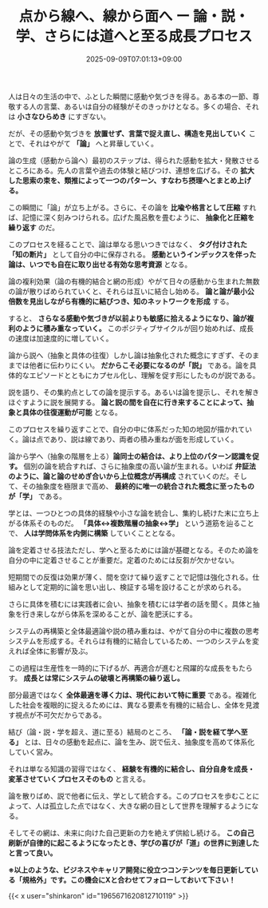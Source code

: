 ﻿---
title: "点から線へ、線から面へ ー 論・説・学、さらには道へと至る成長プロセス"
date: 2025-09-09T07:01:13+09:00
draft: false
---

人は日々の生活の中で、ふとした瞬間に感動や気づきを得る。ある本の一節、尊敬する人の言葉、あるいは自分の経験がそのきっかけとなる。多くの場合、それは **小さなひらめき** にすぎない。

だが、その感動や気づきを **放置せず、言葉で捉え直し、構造を見出していく** ことで、それはやがて **「論」** へと昇華していく。


論の生成（感動から論へ）最初のステップは、得られた感動を拡大・発散させるところにある。先人の言葉や過去の体験と結びつけ、連想を広げる。その **拡大した思索の束を、類推によって一つのパターン、すなわち摂理へとまとめ上げる。**

この瞬間に「論」が立ち上がる。さらに、その論を **比喩や格言として圧縮** すれば、記憶に深く刻みつけられる。広げた風呂敷を畳むように、 **抽象化と圧縮を繰り返す** のだ。

このプロセスを経ることで、論は単なる思いつきではなく、 **タグ付けされた「知の断片」** として自分の中に保存される。 **感動というインデックスを伴った論は、いつでも自在に取り出せる有効な思考資源** となる。

論の複利効果（論の有機的結合と網の形成）やがて日々の感動から生まれた無数の論が散りばめられていくと、それらは互いに結合し始める。 **論と論が最小公倍数を見出しながら有機的に結びつき、知のネットワークを形成** する。

すると、 **さらなる感動や気づきが以前よりも敏感に拾えるようになり、論が複利のように積み重なっていく。** このポジティブサイクルが回り始めれば、成長の速度は加速度的に増していく。

論から説へ（抽象と具体の往復）しかし論は抽象化された概念にすぎず、そのままでは他者に伝わりにくい。 **だからこそ必要になるのが「説」** である。論を具体的なエピソードとともにカプセル化し、理解を促す形にしたものが説である。

説を語り、その集約点としての論を提示する。あるいは論を提示し、それを解きほぐすように説を展開する。 **論と説の間を自在に行き来することによって、抽象と具体の往復運動が可能** となる。

このプロセスを繰り返すことで、自分の中に体系だった知の地図が描かれていく。論は点であり、説は線であり、両者の積み重ねが面を形成していく。

論から学へ（抽象の階層を上る）**論同士の結合は、より上位のパターン認識を促す。** 個別の論を統合すれば、さらに抽象度の高い論が生まれる。いわば **弁証法のように、論と論のせめぎ合いから上位概念が再構成** されていくのだ。そして、その抽象度を極限まで高め、 **最終的に唯一の統合された概念に至ったものが「学」** である。

学とは、一つひとつの具体的経験や小さな論を統合し、集約し続けた末に立ち上がる体系そのものだ。 **「具体↔複数階層の抽象↔学」** という道筋を辿ることで、 **人は学問体系を内側に構築** していくこととなる。

論を定着させる技法ただし、学へと至るためには論が基礎となる。そのため論を自分の中に定着させることが重要だ。定着のためには反芻が欠かせない。

短期間での反復は効果が薄く、間を空けて繰り返すことで記憶は強化される。仕組みとして定期的に論を思い出し、検証する場を設けることが求められる。

さらに具体を積むには実践者に会い、抽象を積むには学者の話を聞く。具体と抽象を行き来しながら体系を深めることが、論を肥沃にする。

システムの再構築と全体最適論や説の積み重ねは、やがて自分の中に複数の思考システムを形成する。それらは有機的に結合しているため、一つのシステムを変えれば全体に影響が及ぶ。

この過程は生産性を一時的に下げるが、再適合が進むと飛躍的な成長をもたらす。 **成長とは常にシステムの破壊と再構築の繰り返し。**

部分最適ではなく **全体最適を導く力は、現代において特に重要** である。複雑化した社会を複眼的に捉えるためには、異なる要素を有機的に結合し、全体を見渡す視点が不可欠だからである。

結び（論・説・学を超え、道に至る）結局のところ、 **「論・説を経て学へ至る」** とは、日々の感動を起点に、論を生み、説で伝え、抽象度を高めて体系化していく営み。

それは単なる知識の習得ではなく、 **経験を有機的に結合し、自分自身を成長・変革させていくプロセスそのもの** と言える。

論を散りばめ、説で他者に伝え、学として統合する。このプロセスを歩むことによって、人は孤立した点ではなく、大きな網の目として世界を理解するようになる。

そしてその網は、未来に向けた自己更新の力を絶えず供給し続ける。 **この自己刷新が自律的に起こるようになったとき、学びの喜びが「道」の世界に到達したと言って良い。**



**※以上のような、ビジネスやキャリア開発に役立つコンテンツを毎日更新している「規格外」です。この機会にXと合わせてフォローしておいて下さい！**



{{< x user="shinkaron" id="1965671620812710119" >}}